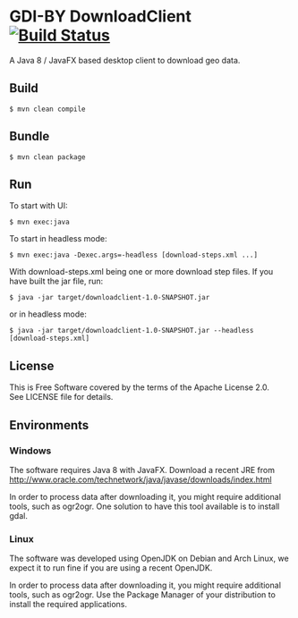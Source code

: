 # GDI-BY DownloadClient [![Build Status](https://travis-ci.org/gdi-by/downloadclient.svg?branch=master)](https://travis-ci.org/gdi-by/downloadclient)

A Java 8 / JavaFX based desktop client to download geo data.

## Build

    $ mvn clean compile

## Bundle

    $ mvn clean package

## Run
To start with UI:

    $ mvn exec:java

To start in headless mode:

    $ mvn exec:java -Dexec.args=-headless [download-steps.xml ...]


With download-steps.xml being one or more download step files.
If you have built the jar file, run:

    $ java -jar target/downloadclient-1.0-SNAPSHOT.jar

or in headless mode:

    $ java -jar target/downloadclient-1.0-SNAPSHOT.jar --headless [download-steps.xml]


## License

This is Free Software covered by the terms of the Apache License 2.0.  
See LICENSE file for details.


## Environments

### Windows

The software requires Java 8 with JavaFX.
Download a recent JRE from http://www.oracle.com/technetwork/java/javase/downloads/index.html

In order to process data after downloading it, you might require additional
tools, such as ogr2ogr.
One solution to have this tool available is to install gdal.

### Linux

The software was developed using OpenJDK on Debian and Arch Linux, we expect it
to run fine if you are using a recent OpenJDK.

In order to process data after downloading it, you might require additional
tools, such as ogr2ogr. Use the Package Manager of your distribution to install
the required applications.
